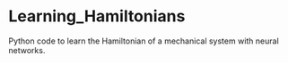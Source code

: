 # Learning_Hamiltonians
Python code to learn the Hamiltonian of a mechanical system with neural networks.
